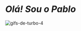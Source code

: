 # _Olá! Sou o Pablo_






![gifs-de-turbo-4](https://user-images.githubusercontent.com/127331643/223816336-3fe2220d-c31f-4e2d-b107-df34aac6acc4.gif)







